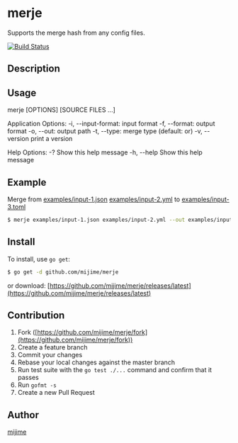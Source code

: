 # merje

Supports the merge hash from any config files.

[![Build Status](https://drone.io/github.com/mijime/merje/status.png)](https://drone.io/github.com/mijime/merje/latest)

## Description

## Usage

merje [OPTIONS] [SOURCE FILES ...]

Application Options:
  -i, --input-format:  input format
  -f, --format:        output format
  -o, --out:           output path
  -t, --type:          merge type (default: or)
  -v, --version        print a version

Help Options:
  -?                  Show this help message
  -h, --help          Show this help message

## Example

Merge from [examples/input-1.json](examples/input-1.json) [examples/input-2.yml](examples/input-2.yml) to [examples/input-3.toml](examples/input-3.toml)

```bash
$ merje examples/input-1.json examples/input-2.yml --out examples/input-3.toml
```

## Install

To install, use `go get`:

```bash
$ go get -d github.com/mijime/merje
```

or download: [https://github.com/mijime/merje/releases/latest](https://github.com/mijime/merje/releases/latest)

## Contribution

1. Fork ([https://github.com/mijime/merje/fork](https://github.com/mijime/merje/fork))
1. Create a feature branch
1. Commit your changes
1. Rebase your local changes against the master branch
1. Run test suite with the `go test ./...` command and confirm that it passes
1. Run `gofmt -s`
1. Create a new Pull Request

## Author

[mijime](https://github.com/mijime)
